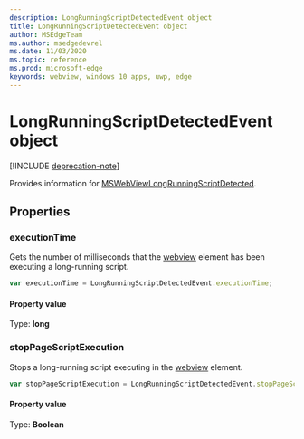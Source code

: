```yaml
---
description: LongRunningScriptDetectedEvent object
title: LongRunningScriptDetectedEvent object
author: MSEdgeTeam
ms.author: msedgedevrel
ms.date: 11/03/2020
ms.topic: reference
ms.prod: microsoft-edge
keywords: webview, windows 10 apps, uwp, edge
---
```

# LongRunningScriptDetectedEvent object  

[!INCLUDE [deprecation-note](../includes/deprecation-note.md)]  

Provides information for [MSWebViewLongRunningScriptDetected](../webview.md#mswebviewlongrunningscriptdetected).  

## Properties  

### executionTime  

Gets the number of milliseconds that the [webview](../webview.md) element has been executing a long-running script.  

```javascript
var executionTime = LongRunningScriptDetectedEvent.executionTime;
```  

#### Property value  

Type: **long**  

### stopPageScriptExecution  

Stops a long-running script executing in the [webview](../webview.md) element.  

```javascript
var stopPageScriptExecution = LongRunningScriptDetectedEvent.stopPageScriptExecution;
```  

#### Property value  

Type: **Boolean**  

